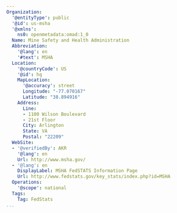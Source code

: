 ```yaml
---
Organization:
  '@entityType': public
  '@id': us-msha
  '@xmlns':
    ns0: openmetadata:omad:1_0
  Name: Mine Safety and Health Administration
  Abbreviation:
    '@lang': en
    '#text': MSHA
  Location:
    '@countryCode': US
    '@id': hq
    MapLocation:
      '@accuracy': street
      Longitude: "-77.070167"
      Latitude: "38.894916"
    Address:
      Line:
      - 1100 Wilson Boulevard
      - 21st Floor
      City: Arlington
      State: VA
      Postal: "22209"
  WebSite:
  - '@verifiedBy': AKR
    '@lang': en
    Url: http://www.msha.gov/
  - '@lang': en
    DisplayLabel: MSHA FedSTATS Information Page
    Url: http://www.fedstats.gov/key_stats/index.php?id=MSHA
  Operations:
    '@scope': national
  Tags:
    Tag: FedStats
...
```

